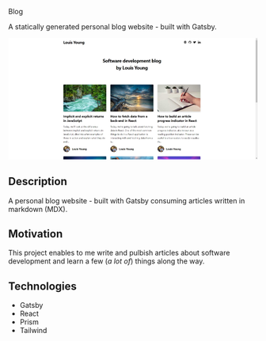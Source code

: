 Blog

A statically generated personal blog website - built with Gatsby.

![Blog](documentation/blog.jpg)

## Description

A personal blog website - built with Gatsby consuming articles written in markdown (MDX).

## Motivation

This project enables to me write and pulbish articles about software development and learn a few (_a lot of_) things along the way.

## Technologies

- Gatsby
- React
- Prism
- Tailwind
